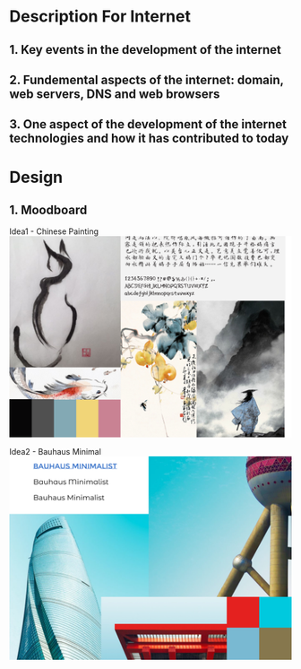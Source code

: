 
<!-- Describe key events in the development of the internet from the 1980s to today (max. 150 words) -->

<!-- Define and describes the relationship between fundamental aspects of the internet such as: domains, web servers, DNS, and web browsers (max. 150 words) -->

<!-- Reflect on one aspect of the development of internet technologies and how it has contributed to the world today (max. 150 words) -->

# Description For Internet

## 1. Key events in the development of the internet 

## 2. Fundemental aspects of the internet: domain, web servers, DNS and web browsers

## 3. One aspect of the development of the internet technologies and how it has contributed to today


# Design

## 1. Moodboard

Idea1 - Chinese Painting
![MDB1-IMAGE](https://github.com/jian10au/portfolio/blob/master/mdb/mdb1-chinese-painting.png)

Idea2 - Bauhaus Minimal
![MDB2-IMAGE](https://github.com/jian10au/portfolio/blob/master/mdb/mdb-2-bauhaus-minimal.png)



